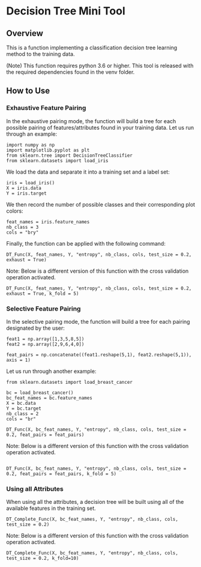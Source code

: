# Decision Tree Mini Tool

## Overview

This is a function implementing a classification decision tree learning method to the training data.

(Note) This function requires python 3.6 or higher. This tool is released with the required dependencies found in the venv folder.

## How to Use
### Exhaustive Feature Pairing

In the exhaustive pairing mode, the function will build a tree for each possible pairing of features/attributes found in your training data. Let us run through an example:

```
import numpy as np
import matplotlib.pyplot as plt
from sklearn.tree import DecisionTreeClassifier
from sklearn.datasets import load_iris
```

We load the data and separate it into a training set and a label set:

```
iris = load_iris()
X = iris.data
Y = iris.target
```

We then record the number of possible classes and their corresponding plot colors:

```
feat_names = iris.feature_names
nb_class = 3
cols = "bry"
```

Finally, the function can be applied with the following command:

```
DT_Func(X, feat_names, Y, "entropy", nb_class, cols, test_size = 0.2, exhaust = True)
```

Note: Below is a different version of this function with the cross validation operation activated.

```
DT_Func(X, feat_names, Y, "entropy", nb_class, cols, test_size = 0.2, exhaust = True, k_fold = 5)
```

### Selective Feature Pairing

In the selective pairing mode, the function will build a tree for each pairing designated by the user:

```
feat1 = np.array([1,3,5,8,5])
feat2 = np.array([2,9,6,4,0])

feat_pairs = np.concatenate((feat1.reshape(5,1), feat2.reshape(5,1)), axis = 1)
```

Let us run through another example:

```
from sklearn.datasets import load_breast_cancer

bc = load_breast_cancer()
bc_feat_names = bc.feature_names
X = bc.data
Y = bc.target
nb_class = 2
cols = "br"

DT_Func(X, bc_feat_names, Y, "entropy", nb_class, cols, test_size = 0.2, feat_pairs = feat_pairs)
```

Note: Below is a different version of this function with the cross validation operation activated.

```

DT_Func(X, bc_feat_names, Y, "entropy", nb_class, cols, test_size = 0.2, feat_pairs = feat_pairs, k_fold = 5)
```

### Using all Attributes

When using all the attributes, a decision tree will be built using all of the available features in the training set.

```
DT_Complete_Func(X, bc_feat_names, Y, "entropy", nb_class, cols, test_size = 0.2)
```

Note: Below is a different version of this function with the cross validation operation activated.

```
DT_Complete_Func(X, bc_feat_names, Y, "entropy", nb_class, cols, test_size = 0.2, k_fold=10)
```
